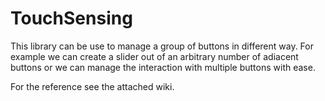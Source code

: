 # TouchSensing
This library can be use to manage a group of buttons in different way. For example we can create a slider out of an arbitrary number of adiacent buttons or we can manage the interaction with multiple buttons with ease.

For the reference see the attached wiki.
